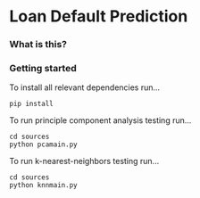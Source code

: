 # Loan Default Prediction

### What is this?

### Getting started
To install all relevant dependencies run...
```
pip install
```
To run principle component analysis testing run...
```
cd sources
python pcamain.py
```
To run k-nearest-neighbors testing run...
```
cd sources
python knnmain.py
```
